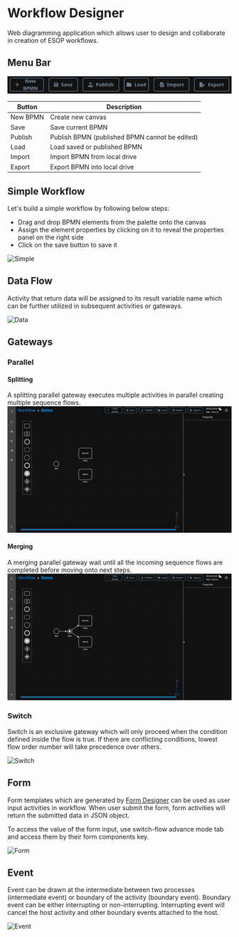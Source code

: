 # Workflow Designer

Web diagramming application which allows user to design and collaborate in creation of ESOP workflows.

## Menu Bar
![Menu](images/menu.png)

| Button   | Description                                    |
|----------|------------------------------------------------|
| New BPMN | Create new canvas                              |
| Save     | Save current BPMN                              |
| Publish  | Publish BPMN (published BPMN cannot be edited) |
| Load     | Load saved or published BPMN                   |
| Import   | Import BPMN from local drive                   |
| Export   | Export BPMN into local drive                   |


## Simple Workflow
Let's build a simple workflow by following below steps:
- Drag and drop BPMN elements from the palette onto the canvas
- Assign the element properties by clicking on it to reveal the properties panel on the right side
- Click on the save button to save it

![Simple](images/wfd_start.gif)

## Data Flow
Activity that return data will be assigned to its result variable name which can be further utilized in subsequent activities or gateways.

![Data](images/wfd_data.gif)

## Gateways
### Parallel

#### Splitting
A splitting parallel gateway executes multiple activities in parallel creating multiple sequence flows.
![ParallelSplit](images/wfd_parallel_split.gif)

#### Merging
A merging parallel gateway wait until all the incoming sequence flows are completed before moving onto next steps.
![ParallelMerge](images/wfd_parallel_merge.gif)


### Switch
Switch is an exclusive gateway which will only proceed when the condition defined inside the flow is true.
If there are conflicting conditions, lowest flow order number will take precedence over others.

![Switch](images/wfd_switch.gif)

## Form
Form templates which are generated by [Form Designer](form_designer.md) can be used as user input activities in workflow.
When user submit the form, form activities will return the submitted data in JSON object.

To access the value of the form input, use switch-flow advance mode tab and access them by their form components key.

![Form](images/wfd_form.gif)

## Event
Event can be drawn at the intermediate between two processes (intermediate event) or boundary of the activity (boundary event).
Boundary event can be either interrupting or non-interrupting.
Interrupting event will cancel the host activity and other boundary events attached to the host.

![Event](images/wfd_event.gif)
